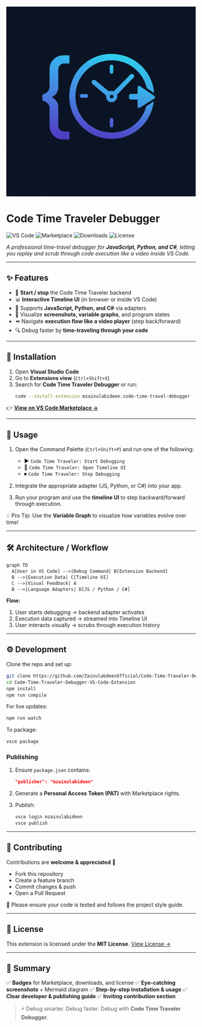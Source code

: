 <p align="center">
  <img src="https://github.com/ZainulabdeenOfficial/Code-Time-Traveler-Debugger-VS-Code-Extension/blob/main/Code%20time%20traveler%20debugger/vscode-extension/logo.png?raw=true" alt="Code Time Traveler Debugger Logo" width="600"/>
</p>

# Code Time Traveler Debugger

![VS Code](https://img.shields.io/badge/VSCode-Extension-blue?logo=visualstudiocode)
![Marketplace](https://img.shields.io/visual-studio-marketplace/v/MZainUlAbideen.code-time-travel-debugger?label=Marketplace)
![Downloads](https://img.shields.io/visual-studio-marketplace/d/MZainUlAbideen.code-time-travel-debugger?color=success)
![License](https://img.shields.io/github/license/ZainulabdeenOfficial/Code-Time-Traveler-Debugger-VS-Code-Extension)

_A professional time-travel debugger for **JavaScript, Python, and C#**, letting you replay and scrub through code execution like a video inside VS Code._



---

## ✨ Features

- 🚀 **Start / stop** the Code Time Traveler backend
- 📊 **Interactive Timeline UI** (in browser or inside VS Code)
- 🐍 Supports **JavaScript, Python, and C#** via adapters
- 🎥 Visualize **screenshots, variable graphs**, and program states
- ⏪ Navigate **execution flow like a video player** (step back/forward)
- 🔍 Debug faster by **time-traveling through your code**

---

## 🔧 Installation

1. Open **Visual Studio Code**
2. Go to **Extensions view** (`Ctrl+Shift+X`)
3. Search for **Code Time Traveler Debugger** or run:
   ```bash
   code --install-extension mzainulabideen.code-time-travel-debugger


👉 [**View on VS Code Marketplace →**](https://marketplace.visualstudio.com/items?itemName=MZainUlAbideen.code-time-travel-debugger)

---

## 🚀 Usage

1. Open the Command Palette (`Ctrl+Shift+P`) and run one of the following:

   * ▶️ `Code Time Traveler: Start Debugging`
   * 📂 `Code Time Traveler: Open Timeline UI`
   * ⏹ `Code Time Traveler: Stop Debugging`

2. Integrate the appropriate adapter (JS, Python, or C#) into your app.

3. Run your program and use the **timeline UI** to step backward/forward through execution.

💡 Pro Tip: Use the **Variable Graph** to visualize how variables evolve over time!

---

## 🛠️ Architecture / Workflow

```mermaid
graph TD
  A[User in VS Code] -->|Debug Command| B[Extension Backend]
  B -->|Execution Data| C[Timeline UI]
  C -->|Visual Feedback| A
  B -->|Language Adapters| D[JS / Python / C#]
```

**Flow:**

1. User starts debugging → backend adapter activates
2. Execution data captured → streamed into Timeline UI
3. User interacts visually → scrubs through execution history

---

## ⚙️ Development

Clone the repo and set up:

```bash
git clone https://github.com/ZainulabdeenOfficial/Code-Time-Traveler-Debugger-VS-Code-Extension.git
cd Code-Time-Traveler-Debugger-VS-Code-Extension
npm install
npm run compile
```

For live updates:

```bash
npm run watch
```

To package:

```bash
vsce package
```

### Publishing

1. Ensure `package.json` contains:

   ```json
   "publisher": "mzainulabideen"
   ```
2. Generate a **Personal Access Token (PAT)** with Marketplace rights.
3. Publish:

   ```bash
   vsce login mzainulabideen
   vsce publish
   ```

---

## 🤝 Contributing

Contributions are **welcome & appreciated** 🙌

* Fork this repository
* Create a feature branch
* Commit changes & push
* Open a Pull Request

📌 Please ensure your code is tested and follows the project style guide.

---

## 📜 License

This extension is licensed under the **MIT License**.
[View License →](https://github.com/ZainulabdeenOfficial/Code-Time-Traveler-Debugger-VS-Code-Extension/blob/main/LICENSE)

---

## 📌 Summary

✅ **Badges** for Marketplace, downloads, and license
✅ **Eye-catching screenshots** + Mermaid diagram
✅ **Step-by-step installation & usage**
✅ **Clear developer & publishing guide**
✅ **Inviting contribution section**

> ⚡ Debug smarter. Debug faster. Debug with **Code Time Traveler Debugger**.


